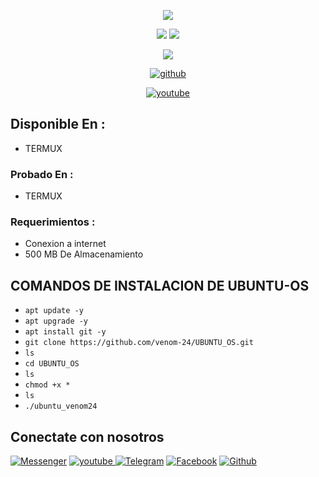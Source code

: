 
<p align="center">
<img src="https://img.shields.io/badge/HECHO%20EN-MEXICO-SCRIPT?colorA=0000ff&colorB=CDCFD2&colorC=ff0000&style=for-the-badge"></p>
<p align="center">
<img src="https://img.shields.io/badge/UBUNTU-OS-SCRIPT?colorA=000080&colorB=CDCFD2&colorC=ff0000&style=for-the-badge&logo=ubuntu">
<img src="https://img.shields.io/badge/VERSION-20.04-SCRIPT?colorA=000080&colorB=CDCFD2&colorC=ff0000&style=for-the-badge&logo=ubuntu">
</p>
<p align="center">
<img src="https://i.ibb.co/9Z5nLkx/images-4.png" >
</p>
<p align="center">
<a href=https://github.com/venom-24><img title="github" src="https://img.shields.io/badge/VENOM-24-brightgreen?style=for-the-badge&logo=github"></a>
</p>
<p align="center">
<a href="https://www.youtube.com/c/Venom24Termux"><img title="youtube" src="https://img.shields.io/badge/YouTube-VeNOM24-red?style=for-the-badge&logo=Youtube"></a>
</p>

## Disponible En :
* TERMUX

### Probado En :
* TERMUX
### Requerimientos :
* Conexion a internet
* 500 MB De Almacenamiento 

## COMANDOS DE INSTALACION DE UBUNTU-OS
* `apt update -y`
* `apt upgrade -y`
* `apt install git -y` 
* `git clone https://github.com/venom-24/UBUNTU_OS.git`
* `ls`
* `cd UBUNTU_OS`
* `ls`
* `chmod +x *`
* `ls`
* `./ubuntu_venom24`

## Conectate con nosotros
[![Messenger](https://img.shields.io/badge/Chat-Messenger-blue?style=for-the-badge&logo=messenger)](https://m.me/venom.24.tr)
<a href="https://www.youtube.com/c/Venom24Termux"><img title="youtube" src="https://img.shields.io/badge/YouTube-VeNOM24-red?style=for-the-badge&logo=Youtube">
</a>
[![Telegram](https://img.shields.io/badge/Telegram-Channel-blue?style=for-the-badge&logo=telegram)](https://t.me/Vnom24)
<a href=https://www.facebook.com/Venom24termuxavanzado><img title="Facebook" src="https://img.shields.io/badge/FACEBOOK-DAME LIKE-blue?style=for-the-badge&logo=Facebook"></a>
</a>
[![Github](https://img.shields.io/badge/github-VENOM24-brightgreen?style=for-the-badge&logo=github)](https://github.com/venom-24)


